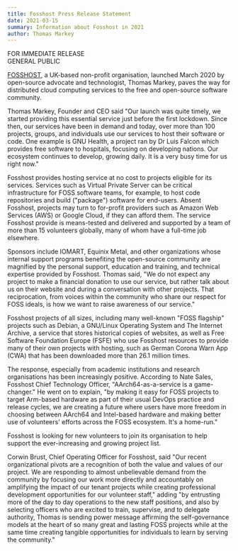 ```yaml
---
title: Fosshost Press Release Statement 
date: 2021-03-15
summary: Information about Fosshost in 2021
author: Thomas Markey
---
```


FOR IMMEDIATE RELEASE  
GENERAL PUBLIC  


[FOSSHOST](https://fosshost.org), a UK-based non-profit organisation, launched March 2020 by open-source advocate and technologist, Thomas Markey, paves the way for distributed cloud computing services to the free and open-source software community.

Thomas Markey, Founder and CEO said "Our launch was quite timely, we started providing this essential service just before the first lockdown.   Since then, our services have been in demand and today, over more than 100 projects, groups, and individuals use our services to host their software or code.  One example is GNU Health, a project ran by Dr Luis Falcon which provides free software to hospitals, focusing on developing nations.  Our ecosystem continues to develop, growing daily.  It is a very busy time for us right now."

Fosshost provides hosting service at no cost to projects eligible for its services.  Services such as Virtual Private Server can be critical infrastructure for FOSS software teams, for example, to host code repositories and build ("package") software for end-users.  Absent Fosshost, projects may turn to for-profit providers such as Amazon Web Services (AWS) or Google Cloud, if they can afford them.  The service Fosshost provide is means-tested and delivered and supported by a team of more than 15 volunteers globally, many of whom have a full-time job elsewhere.  

Sponsors include IOMART, Equinix Metal, and other organizations whose internal support programs benefiting the open-source community are magnified by the personal support, education and training, and technical expertise provided by Fosshost.  Thomas said, "We do not expect any project to make a financial donation to use our service, but rather talk about us on their website and during a conversation with other projects.  That reciprocation, from voices within the community who share our respect for FOSS ideals, is how we want to raise awareness of our service."

Fosshost projects of all sizes, including many well-known "FOSS flagship" projects such as Debian, a GNU/Linux Operating System and The Internet Archive, a service that stores historical copies of websites, as well as Free Software Foundation Europe (FSFE) who use Fosshost resources to provide many of their own projects with hosting, such as German Corona Warn App (CWA) that has been downloaded more than 26.1 million times. 

The response, especially from academic institutions and research organisations has been increasingly positive.  According to Nate Sales, Fosshost Chief Technology Officer, "AArch64-as-a-service is a game-changer."  He went on to explain, "by making it easy for FOSS projects to target Arm-based hardware as part of their usual DevOps practice and release cycles, we are creating a future where users have more freedom in choosing between AArch64 and Intel-based hardware and making better use of volunteers' efforts across the FOSS ecosystem.  It's a home-run."

Fosshost is looking for new volunteers to join its organisation to help support the ever-increasing and growing project list.  

Corwin Brust, Chief Operating Officer for Fosshost, said "Our recent organizational pivots are a recognition of both the value and values of our project. We are responding to almost unbelievable demand from the community by focusing our work more directly and accountably on amplifying the impact of our tenant projects while creating professional development opportunities for our volunteer staff," adding "by entrusting more of the day to day operations to the new staff positions, and also by selecting officers who are excited to train, supervise, and to delegate authority, Thomas is sending power message affirming the self-governance models at the heart of so many great and lasting FOSS projects while at the same time creating tangible opportunities for individuals to learn by serving the community."